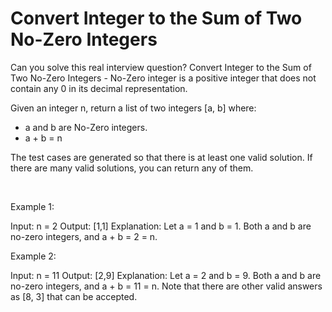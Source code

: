 # Convert Integer to the Sum of Two No-Zero Integers

Can you solve this real interview question? Convert Integer to the Sum of Two No-Zero Integers - No-Zero integer is a positive integer that does not contain any 0 in its decimal representation.

Given an integer n, return a list of two integers [a, b] where:

 * a and b are No-Zero integers.
 * a + b = n

The test cases are generated so that there is at least one valid solution. If there are many valid solutions, you can return any of them.

 

Example 1:


Input: n = 2
Output: [1,1]
Explanation: Let a = 1 and b = 1.
Both a and b are no-zero integers, and a + b = 2 = n.


Example 2:


Input: n = 11
Output: [2,9]
Explanation: Let a = 2 and b = 9.
Both a and b are no-zero integers, and a + b = 11 = n.
Note that there are other valid answers as [8, 3] that can be accepted.